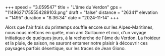 +++
speed = "3.059547"
title = "L'âme du Verdon"
gps = "11496271755554289103.png"
draft = "false"
distance = "26341"
elevation = "1495"
duration = "8:36:34"
date = "2024-11-14"
+++

Alors que l'air frais du printemps souffle encore sur les Alpes-Maritimes, nous nous mettons en quête, mon ami Guillaume et moi,
d'un voyage initiatique de quelques jours, à la recherche de l'âme du Verdon. La froideur et la pluie, de saison, ne sauront entamer notre plaisir
à découvrir ces paysages parfois désertique, sur les traces de Jean Giono. 

